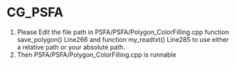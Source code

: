 # CG_PSFA
1. Please Edit the file path in PSFA/PSFA/Polygon_ColorFilling.cpp function save_polygon() Line266  and function my_readtxt() Line285 to use either a relative path or your absolute path.
2. Then PSFA/PSFA/Polygon_ColorFilling.cpp is runnable
